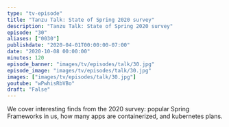 ```yaml
---
type: "tv-episode"
title: "Tanzu Talk: State of Spring 2020 survey"
description: "Tanzu Talk: State of Spring 2020 survey"
episode: "30"
aliases: ["0030"]
publishdate: "2020-04-01T00:00:00-07:00"
date: "2020-10-08 00:00:00"
minutes: 120
episode_banner: "images/tv/episodes/talk/30.jpg"
episode_image: "images/tv/episodes/talk/30.jpg"
images: ["images/tv/episodes/talk/30.jpg"]
youtube: "wPwhisRbVBo"
draft: "False"
---
```


We cover interesting finds from the 2020 survey: popular Spring Frameworks in us, how many apps are containerized, and kubernetes plans.